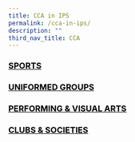 ```yaml
---
title: CCA in IPS
permalink: /cca-in-ips/
description: ""
third_nav_title: CCA
---
```

<h3 style="color:black" align="left"><u>SPORTS</u></h3>



<h3 style="color:black" align="left"><u>UNIFORMED GROUPS</u></h3>

<h3 style="color:black" align="left"><u>PERFORMING & VISUAL ARTS</u></h3>

<h3 style="color:black" align="left"><u>CLUBS & SOCIETIES</u></h3>